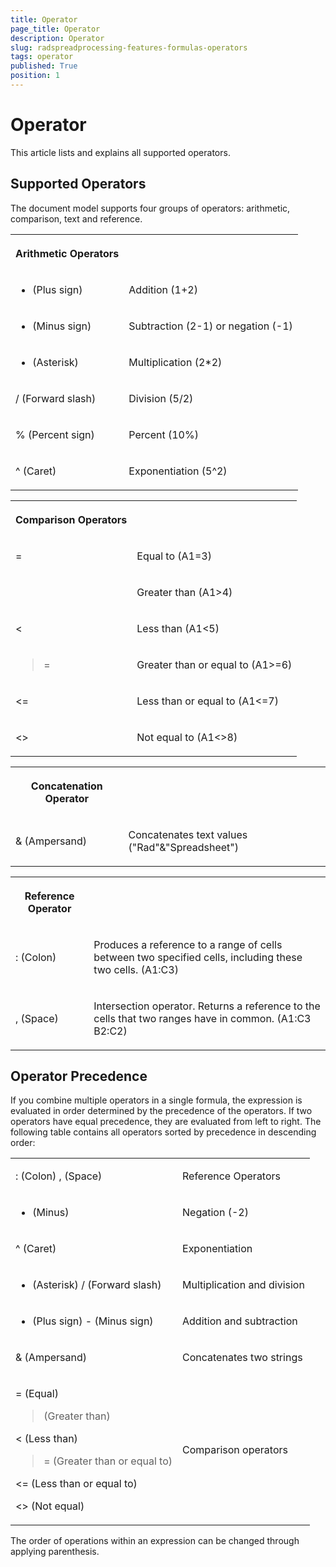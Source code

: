 ```yaml
---
title: Operator
page_title: Operator
description: Operator
slug: radspreadprocessing-features-formulas-operators
tags: operator
published: True
position: 1
---
```


# Operator



This article lists and explains all supported operators.
      

## Supported Operators

The document model supports four groups of operators: arithmetic, comparison, text and reference.
        
<table><tr><th>

Arithmetic Operators</th><th></th></tr><tr><td>

+ (Plus sign)</td><td>

Addition (1+2)</td></tr><tr><td>

- (Minus sign)</td><td>

Subtraction (2-1) or negation (-1)</td></tr><tr><td>

* (Asterisk)</td><td>

Multiplication (2*2)</td></tr><tr><td>

/ (Forward slash)</td><td>

Division (5/2)</td></tr><tr><td>

% (Percent sign)</td><td>

Percent (10%)</td></tr><tr><td>

^ (Caret)</td><td>

Exponentiation (5^2)</td></tr></table>
<table>
<tr>
<th>

Comparison Operators
</th>
<th></th>
</tr>
</th>
<tr>
<td>

=</td><td>

Equal to (A1=3)</td></tr><tr><td>

>
</td><td>

Greater than (A1>4)</td></tr><tr><td>

&lt;
</td><td>

Less than (A1<5)</td></tr><tr><td>

>=</td><td>

Greater than or equal to (A1>=6)</td></tr><tr><td>

&lt;=</td><td>

Less than or equal to (A1<=7)</td></tr><tr><td>

&lt;></td><td>

Not equal to (A1<>8)</td></tr></table>
<table><tr><th>

Concatenation Operator</th><th></th></tr><tr><td>

& (Ampersand)</td><td>

Concatenates text values ("Rad"&"Spreadsheet")</td></tr></table>
<table><tr><th>

Reference Operator</th><th></th></tr><tr><td>

: (Colon)</td><td>

Produces a reference to a range of cells between two specified cells, including these two cells. (A1:C3)</td></tr><tr><td>

, (Space)</td><td>

Intersection operator. Returns a reference to the cells that two ranges have in common. (A1:C3 B2:C2)</td></tr></table>

## Operator Precedence

If you combine multiple operators in a single formula, the expression is evaluated in order determined by the precedence of the operators. If two operators have equal precedence, they are evaluated from left to right. The following table contains all operators sorted by precedence in descending order:
        
<table><tr><td>

: (Colon) , (Space)</td><td>

Reference Operators</td></tr><tr><td>

- (Minus)</td><td>

Negation (-2)</td></tr><tr><td>

^ (Caret)</td><td>

Exponentiation</td></tr><tr><td>

* (Asterisk) / (Forward slash)</td><td>

Multiplication and division</td></tr><tr><td>

+ (Plus sign) - (Minus sign)</td><td>

Addition and subtraction</td></tr><tr><td>

& (Ampersand)</td><td>

Concatenates two strings</td></tr><tr><td>

= (Equal) <br />

> (Greater than) <br />

&lt; (Less than) <br />

>= (Greater than or equal to) <br />

&lt;= (Less than or equal to)  <br />

&lt;> (Not equal)</td><td>

Comparison operators</td></tr></table>

The order of operations within an expression can be changed through applying parenthesis.
